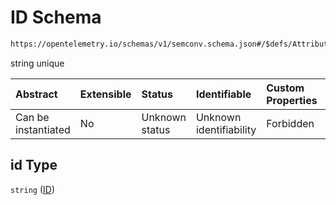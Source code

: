 # ID Schema

```txt
https://opentelemetry.io/schemas/v1/semconv.schema.json#/$defs/AttributeEnumType/properties/members/items/properties/id
```

string unique

| Abstract            | Extensible | Status         | Identifiable            | Custom Properties | Additional Properties | Access Restrictions | Defined In                                                                           |
| :------------------ | :--------- | :------------- | :---------------------- | :---------------- | :-------------------- | :------------------ | :----------------------------------------------------------------------------------- |
| Can be instantiated | No         | Unknown status | Unknown identifiability | Forbidden         | Allowed               | none                | [semconv.schema.json\*](../../../schemas/semconv.schema.json "open original schema") |

## id Type

`string` ([ID](../attribute/semconv-opentelemetry-semantic-convention-schema-definitions-attribute-enum-type-properties-members-enum-member-properties-id.md))
